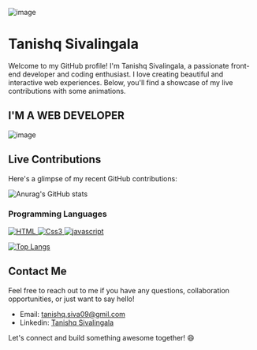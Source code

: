 


![image](https://github.com/TanishqSiva/TanishqSiva/assets/127381848/9438f6fa-59a4-4ff0-8de5-58bdc521bc14)

# Tanishq Sivalingala

Welcome to my GitHub profile! I'm Tanishq Sivalingala, a passionate front-end developer and coding enthusiast. I love creating beautiful and interactive web experiences. Below, you'll find a showcase of my live contributions with some animations.

## I'M A WEB DEVELOPER
![image](https://github.com/TanishqSiva/TanishqSiva/assets/127381848/a1a23e5a-2e90-4565-85ff-023e45ea9226)


## Live Contributions

Here's a glimpse of my recent GitHub contributions:


![Anurag's GitHub stats](https://github-readme-stats.vercel.app/api?username=TanishqSiva&show_icons=true&theme=radical)



### Programming Languages
<!--Language section-->
<div align="left">
    <a href="https://github.com/search?q=user%3ACoder2Mo+language%3Ahtml">
        <img alt="HTML" src="https://img.shields.io/badge/HTML5-E34F26?style=for-the-badge&logo=html5&logoColor=white ">
    </a>
    <a href="https://github.com/search?q=user%3ACoder2Mo+language%3Acss3">
        <img alt="Css3" src="https://img.shields.io/badge/CSS3-1572B6?style=for-the-badge&logo=css3&logoColor=white">
    </a>
    <a href="https://github.com/search?q=user%3ACoder2Mo+language%3Ajavascript">
        <img alt="javascript" src="https://img.shields.io/badge/JavaScript-F7DF1E?style=for-the-badge&logo=javascript&logoColor=black">
    </a>


[![Top Langs](https://github-readme-stats.vercel.app/api/top-langs/?username=TanishqSiva&layout=donut)](https://github.com/anuraghazra/github-readme-stats)

## Contact Me

Feel free to reach out to me if you have any questions, collaboration opportunities, or just want to say hello!

- Email: tanishq.siva09@gmil.com
- Linkedin: <a href="https://www.linkedin.com/in/tanishq-sivalingala-587594269/">Tanishq Sivalingala</a>

Let's connect and build something awesome together! 😄
